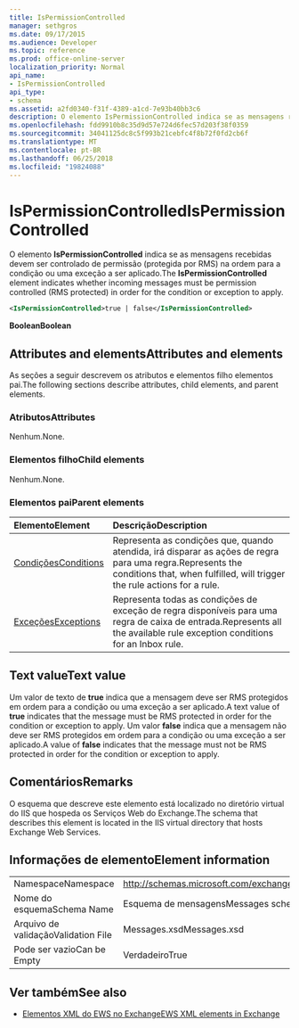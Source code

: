 ```yaml
---
title: IsPermissionControlled
manager: sethgros
ms.date: 09/17/2015
ms.audience: Developer
ms.topic: reference
ms.prod: office-online-server
localization_priority: Normal
api_name:
- IsPermissionControlled
api_type:
- schema
ms.assetid: a2fd0340-f31f-4389-a1cd-7e93b40bb3c6
description: O elemento IsPermissionControlled indica se as mensagens recebidas devem ser controlado de permissão (protegida por RMS) na ordem para a condição ou uma exceção a ser aplicado.
ms.openlocfilehash: fdd9910b8c35d9d57e724d6fec57d203f38f0359
ms.sourcegitcommit: 34041125dc8c5f993b21cebfc4f8b72f0fd2cb6f
ms.translationtype: MT
ms.contentlocale: pt-BR
ms.lasthandoff: 06/25/2018
ms.locfileid: "19824088"
---
```

# <a name="ispermissioncontrolled"></a><span data-ttu-id="b9b40-103">IsPermissionControlled</span><span class="sxs-lookup"><span data-stu-id="b9b40-103">IsPermissionControlled</span></span>

<span data-ttu-id="b9b40-104">O elemento **IsPermissionControlled** indica se as mensagens recebidas devem ser controlado de permissão (protegida por RMS) na ordem para a condição ou uma exceção a ser aplicado.</span><span class="sxs-lookup"><span data-stu-id="b9b40-104">The **IsPermissionControlled** element indicates whether incoming messages must be permission controlled (RMS protected) in order for the condition or exception to apply.</span></span> 
  
```XML
<IsPermissionControlled>true | false</IsPermissionControlled>
```

 <span data-ttu-id="b9b40-105">**Boolean**</span><span class="sxs-lookup"><span data-stu-id="b9b40-105">**Boolean**</span></span>
## <a name="attributes-and-elements"></a><span data-ttu-id="b9b40-106">Attributes and elements</span><span class="sxs-lookup"><span data-stu-id="b9b40-106">Attributes and elements</span></span>

<span data-ttu-id="b9b40-107">As seções a seguir descrevem os atributos e elementos filho elementos pai.</span><span class="sxs-lookup"><span data-stu-id="b9b40-107">The following sections describe attributes, child elements, and parent elements.</span></span>
  
### <a name="attributes"></a><span data-ttu-id="b9b40-108">Atributos</span><span class="sxs-lookup"><span data-stu-id="b9b40-108">Attributes</span></span>

<span data-ttu-id="b9b40-109">Nenhum.</span><span class="sxs-lookup"><span data-stu-id="b9b40-109">None.</span></span>
  
### <a name="child-elements"></a><span data-ttu-id="b9b40-110">Elementos filho</span><span class="sxs-lookup"><span data-stu-id="b9b40-110">Child elements</span></span>

<span data-ttu-id="b9b40-111">Nenhum.</span><span class="sxs-lookup"><span data-stu-id="b9b40-111">None.</span></span>
  
### <a name="parent-elements"></a><span data-ttu-id="b9b40-112">Elementos pai</span><span class="sxs-lookup"><span data-stu-id="b9b40-112">Parent elements</span></span>

|<span data-ttu-id="b9b40-113">**Elemento**</span><span class="sxs-lookup"><span data-stu-id="b9b40-113">**Element**</span></span>|<span data-ttu-id="b9b40-114">**Descrição**</span><span class="sxs-lookup"><span data-stu-id="b9b40-114">**Description**</span></span>|
|:-----|:-----|
|[<span data-ttu-id="b9b40-115">Condições</span><span class="sxs-lookup"><span data-stu-id="b9b40-115">Conditions</span></span>](conditions.md) <br/> |<span data-ttu-id="b9b40-116">Representa as condições que, quando atendida, irá disparar as ações de regra para uma regra.</span><span class="sxs-lookup"><span data-stu-id="b9b40-116">Represents the conditions that, when fulfilled, will trigger the rule actions for a rule.</span></span>  <br/> |
|[<span data-ttu-id="b9b40-117">Exceções</span><span class="sxs-lookup"><span data-stu-id="b9b40-117">Exceptions</span></span>](exceptions.md) <br/> |<span data-ttu-id="b9b40-118">Representa todas as condições de exceção de regra disponíveis para uma regra de caixa de entrada.</span><span class="sxs-lookup"><span data-stu-id="b9b40-118">Represents all the available rule exception conditions for an Inbox rule.</span></span>  <br/> |
   
## <a name="text-value"></a><span data-ttu-id="b9b40-119">Text value</span><span class="sxs-lookup"><span data-stu-id="b9b40-119">Text value</span></span>

<span data-ttu-id="b9b40-120">Um valor de texto de **true** indica que a mensagem deve ser RMS protegidos em ordem para a condição ou uma exceção a ser aplicado.</span><span class="sxs-lookup"><span data-stu-id="b9b40-120">A text value of **true** indicates that the message must be RMS protected in order for the condition or exception to apply.</span></span> <span data-ttu-id="b9b40-121">Um valor **false** indica que a mensagem não deve ser RMS protegidos em ordem para a condição ou uma exceção a ser aplicado.</span><span class="sxs-lookup"><span data-stu-id="b9b40-121">A value of **false** indicates that the message must not be RMS protected in order for the condition or exception to apply.</span></span> 
  
## <a name="remarks"></a><span data-ttu-id="b9b40-122">Comentários</span><span class="sxs-lookup"><span data-stu-id="b9b40-122">Remarks</span></span>

<span data-ttu-id="b9b40-123">O esquema que descreve este elemento está localizado no diretório virtual do IIS que hospeda os Serviços Web do Exchange.</span><span class="sxs-lookup"><span data-stu-id="b9b40-123">The schema that describes this element is located in the IIS virtual directory that hosts Exchange Web Services.</span></span>
  
## <a name="element-information"></a><span data-ttu-id="b9b40-124">Informações de elemento</span><span class="sxs-lookup"><span data-stu-id="b9b40-124">Element information</span></span>

|||
|:-----|:-----|
|<span data-ttu-id="b9b40-125">Namespace</span><span class="sxs-lookup"><span data-stu-id="b9b40-125">Namespace</span></span>  <br/> |http://schemas.microsoft.com/exchange/services/2006/messages  <br/> |
|<span data-ttu-id="b9b40-126">Nome do esquema</span><span class="sxs-lookup"><span data-stu-id="b9b40-126">Schema Name</span></span>  <br/> |<span data-ttu-id="b9b40-127">Esquema de mensagens</span><span class="sxs-lookup"><span data-stu-id="b9b40-127">Messages schema</span></span>  <br/> |
|<span data-ttu-id="b9b40-128">Arquivo de validação</span><span class="sxs-lookup"><span data-stu-id="b9b40-128">Validation File</span></span>  <br/> |<span data-ttu-id="b9b40-129">Messages.xsd</span><span class="sxs-lookup"><span data-stu-id="b9b40-129">Messages.xsd</span></span>  <br/> |
|<span data-ttu-id="b9b40-130">Pode ser vazio</span><span class="sxs-lookup"><span data-stu-id="b9b40-130">Can be Empty</span></span>  <br/> |<span data-ttu-id="b9b40-131">Verdadeiro</span><span class="sxs-lookup"><span data-stu-id="b9b40-131">True</span></span>  <br/> |
   
## <a name="see-also"></a><span data-ttu-id="b9b40-132">Ver também</span><span class="sxs-lookup"><span data-stu-id="b9b40-132">See also</span></span>



- [<span data-ttu-id="b9b40-133">Elementos XML do EWS no Exchange</span><span class="sxs-lookup"><span data-stu-id="b9b40-133">EWS XML elements in Exchange</span></span>](ews-xml-elements-in-exchange.md)

